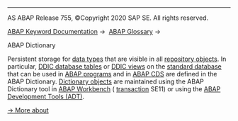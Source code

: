   

* * *

AS ABAP Release 755, ©Copyright 2020 SAP SE. All rights reserved.

[ABAP Keyword Documentation](javascript:call_link\('abenabap.htm'\)) →  [ABAP Glossary](javascript:call_link\('abenabap_glossary.htm'\)) → 

ABAP Dictionary

Persistent storage for [data types](javascript:call_link\('abendata_type_glosry.htm'\) "Glossary Entry") that are visible in all [repository objects](javascript:call_link\('abenrepository_object_glosry.htm'\) "Glossary Entry"). In particular, [DDIC database tables](javascript:call_link\('abenddic_db_table_glosry.htm'\) "Glossary Entry") or [DDIC views](javascript:call_link\('abendictionary_view_glosry.htm'\) "Glossary Entry") on the [standard database](javascript:call_link\('abenstandard_db_glosry.htm'\) "Glossary Entry") that can be used in [ABAP programs](javascript:call_link\('abenabap_program_glosry.htm'\) "Glossary Entry") and in [ABAP CDS](javascript:call_link\('abenabap_cds_glosry.htm'\) "Glossary Entry") are defined in the ABAP Dictionary. [Dictionary objects](javascript:call_link\('abendictionary_object_glosry.htm'\) "Glossary Entry") are maintained using the ABAP Dictionary tool in [ABAP Workbench](javascript:call_link\('abenabap_workbench_glosry.htm'\) "Glossary Entry") ( [transaction](javascript:call_link\('abentransaction_code_glosry.htm'\) "Glossary Entry") SE11) or using the [ABAP Development Tools (ADT)](javascript:call_link\('abenadt_glosry.htm'\) "Glossary Entry").

[→ More about](javascript:call_link\('abenabap_dictionary.htm'\))